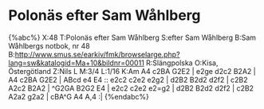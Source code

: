 # Polonäs efter Sam Wåhlberg

{%abc%}
X:48
T:Polonäs efter Sam Wåhlberg
S:efter Sam Wåhlberg
B:Sam Wåhlbergs notbok, nr 48
B:http://www.smus.se/earkiv/fmk/browselarge.php?lang=sw&katalogid=Ma+10&bildnr=00011
R:Slängpolska
O:Kisa, Östergötland
Z:Nils L
M:3/4
L:1/16
K:Am
A4   c2BA G2E2  | e2ge d2c2 B2A2 | A4   c2BA G2E2 | ABcd  e4   E4  ::
e2c2 c2e2 e2g2  | d2B2 B2d2 d2f2 | c2B2 A2c2 B2A2 | ^G2GA B2G2 E4   |
e2c2 c2e2 e2=g2 | d2B2 B2d2 d2f2 | c2B2 A2a2 g2a2 | cBA^G A4   A,4 :|
{%endabc%}

